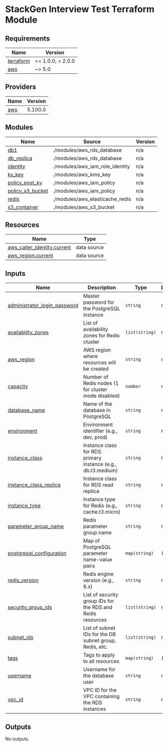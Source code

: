 # StackGen Interview Test Terraform Module
## Requirements

| Name | Version |
|------|---------|
| <a name="requirement_terraform"></a> [terraform](#requirement\_terraform) | >= 1.0.0, < 2.0.0 |
| <a name="requirement_aws"></a> [aws](#requirement\_aws) | ~> 5.0 |

## Providers

| Name | Version |
|------|---------|
| <a name="provider_aws"></a> [aws](#provider\_aws) | 5.100.0 |

## Modules

| Name | Source | Version |
|------|--------|---------|
| <a name="module_db1"></a> [db1](#module\_db1) | ./modules/aws_rds_database | n/a |
| <a name="module_db_replica"></a> [db\_replica](#module\_db\_replica) | ./modules/aws_rds_database | n/a |
| <a name="module_identity"></a> [identity](#module\_identity) | ./modules/aws_iam_role_identity | n/a |
| <a name="module_kv_key"></a> [kv\_key](#module\_kv\_key) | ./modules/aws_kms_key | n/a |
| <a name="module_policy_post_kv"></a> [policy\_post\_kv](#module\_policy\_post\_kv) | ./modules/aws_iam_policy | n/a |
| <a name="module_policy_s3_bucket"></a> [policy\_s3\_bucket](#module\_policy\_s3\_bucket) | ./modules/aws_iam_policy | n/a |
| <a name="module_redis"></a> [redis](#module\_redis) | ./modules/aws_elasticache_redis | n/a |
| <a name="module_s3_container"></a> [s3\_container](#module\_s3\_container) | ./modules/aws_s3_bucket | n/a |

## Resources

| Name | Type |
|------|------|
| [aws_caller_identity.current](https://registry.terraform.io/providers/hashicorp/aws/latest/docs/data-sources/caller_identity) | data source |
| [aws_region.current](https://registry.terraform.io/providers/hashicorp/aws/latest/docs/data-sources/region) | data source |

## Inputs

| Name | Description | Type | Default | Required |
|------|-------------|------|---------|:--------:|
| <a name="input_administrator_login_password"></a> [administrator\_login\_password](#input\_administrator\_login\_password) | Master password for the PostgreSQL instance | `string` | n/a | yes |
| <a name="input_availability_zones"></a> [availability\_zones](#input\_availability\_zones) | List of availability zones for Redis cluster | `list(string)` | n/a | yes |
| <a name="input_aws_region"></a> [aws\_region](#input\_aws\_region) | AWS region where resources will be created | `string` | n/a | yes |
| <a name="input_capacity"></a> [capacity](#input\_capacity) | Number of Redis nodes (1 for cluster mode disabled) | `number` | n/a | yes |
| <a name="input_database_name"></a> [database\_name](#input\_database\_name) | Name of the database in PostgreSQL | `string` | n/a | yes |
| <a name="input_environment"></a> [environment](#input\_environment) | Environment identifier (e.g., dev, prod) | `string` | n/a | yes |
| <a name="input_instance_class"></a> [instance\_class](#input\_instance\_class) | Instance class for RDS primary instance (e.g., db.t3.medium) | `string` | n/a | yes |
| <a name="input_instance_class_replica"></a> [instance\_class\_replica](#input\_instance\_class\_replica) | Instance class for RDS read replica | `string` | n/a | yes |
| <a name="input_instance_type"></a> [instance\_type](#input\_instance\_type) | Instance type for Redis (e.g., cache.t3.micro) | `string` | n/a | yes |
| <a name="input_parameter_group_name"></a> [parameter\_group\_name](#input\_parameter\_group\_name) | Redis parameter group name | `string` | n/a | yes |
| <a name="input_postgresql_configuration"></a> [postgresql\_configuration](#input\_postgresql\_configuration) | Map of PostgreSQL parameter name-value pairs | `map(string)` | `{}` | no |
| <a name="input_redis_version"></a> [redis\_version](#input\_redis\_version) | Redis engine version (e.g., 6.x) | `string` | n/a | yes |
| <a name="input_security_group_ids"></a> [security\_group\_ids](#input\_security\_group\_ids) | List of security group IDs for the RDS and Redis resources | `list(string)` | n/a | yes |
| <a name="input_subnet_ids"></a> [subnet\_ids](#input\_subnet\_ids) | List of subnet IDs for the DB subnet group, Redis, etc. | `list(string)` | n/a | yes |
| <a name="input_tags"></a> [tags](#input\_tags) | Tags to apply to all resources | `map(string)` | `{}` | no |
| <a name="input_username"></a> [username](#input\_username) | Username for the database user | `string` | n/a | yes |
| <a name="input_vpc_id"></a> [vpc\_id](#input\_vpc\_id) | VPC ID for the VPC containing the RDS instances | `string` | n/a | yes |

## Outputs

No outputs.
